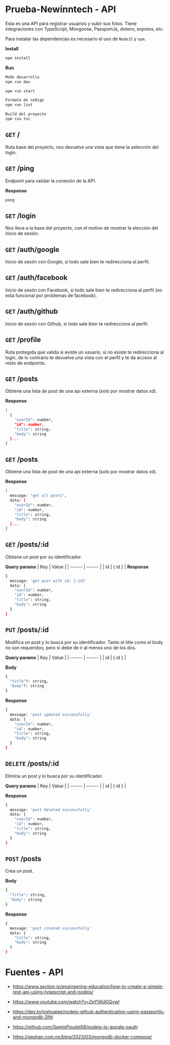 # Prueba-Newinntech - API

Esta es una API para registrar usuarios y subir sus fotos.
Tiene integraciones con TypeScript, Mongoose, PassportJs, dotenv, express, etc.

Para instalar las dependencias es necesario el uso de `NodeJS` y `npm`.

**Install**

```sh
npm install
```

**Run**

```sh
Modo desarrollo
npm run dev

npm run start

Formato de código
npm run lint

Build del proyecto
npm run tsc
```

## `GET` /

Ruta base del proyecto, nos devuelve una vista que tiene la selección del login.

## `GET` /ping

Endpoint para validar la conexión de la API.

**Response**

```sh
pong
```

## `GET` /login

Nos lleva a la base del proyecto, con el motivo de mostrar la elección del inicio de sesión.

## `GET` /auth/google

Inicio de sesón con Google, si todo sale bien te redirecciona al perfil.

## `GET` /auth/facebook

Inicio de sesón con Facebook, si todo sale bien te redirecciona al perfil (no esta funcional por problemas de facebook).

## `GET` /auth/github

Inicio de sesón con Github, si todo sale bien te redirecciona al perfil.

## `GET` /profile

Ruta protegida que valida si existe un usuario, si no existe te redirecciona al login, de lo contrario te devuelve una vista con el perfil y te da acceso al resto de endpoints.

## `GET` /posts

Obtiene una lista de post de una api externa (solo por mostrar datos xd).

**Response**

```sh
[
  {
    "userId": number,
    "id": number,
    "title": string,
    "body": string
  }...
]
```

## `GET` /posts

Obtiene una lista de post de una api externa (solo por mostrar datos xd).

**Response**

```sh
[
  message: "get all posts",
  data: {
    "userId": number,
    "id": number,
    "title": string,
    "body": string
  }...
]
```

## `GET` /posts/:id

Obtiene un post por su identificador.

**Query params**
| Key | Value |
| ------ | ------ |
| id | { id } |
**Response**

```sh
{
  message: 'get post with id: {:id}'
  data: {
    "userId": number,
    "id": number,
    "title": string,
    "body": string
  }
}
```

## `PUT` /posts/:id

Modifica un post y lo busca por su identificador. Tanto el title como el body no son requeridos, pero si debe de ir al menos uno de los dos.

**Query params**
| Key | Value |
| ------ | ------ |
| id | { id } |

**Body**

```sh
{
  "title"?: string,
  "body"?: string
}

```

**Response**

```sh
{
  message: 'post updated successfully'
  data: {
    "userId": number,
    "id": number,
    "title": string,
    "body": string
  }
}
```

## `DELETE` /posts/:id

Elimina un post y lo busca por su identificador.

**Query params**
| Key | Value |
| ------ | ------ |
| id | { id } |

**Response**

```sh
{
  message: 'post deleted successfully'
  data: {
    "userId": number,
    "id": number,
    "title": string,
    "body": string
  }
}
```

## `POST` /posts

Crea un post.

**Body**

```sh
{
  "title": string,
  "body": string
}

```

**Response**

```sh
{
  message: 'post created successfully'
  data: {
    "title": string,
    "body": string
  }
}
```

# Fuentes - API

- https://www.section.io/engineering-education/how-to-create-a-simple-rest-api-using-typescript-and-nodejs/

- https://www.youtube.com/watch?v=ZpY5KdGQvwI

- https://dev.to/joshuajee/nodejs-github-authentication-using-passportjs-and-mongodb-2lfd

- https://github.com/SamipPoudel58/nodejs-ts-google-oauth

- https://geshan.com.np/blog/2023/03/mongodb-docker-compose/
